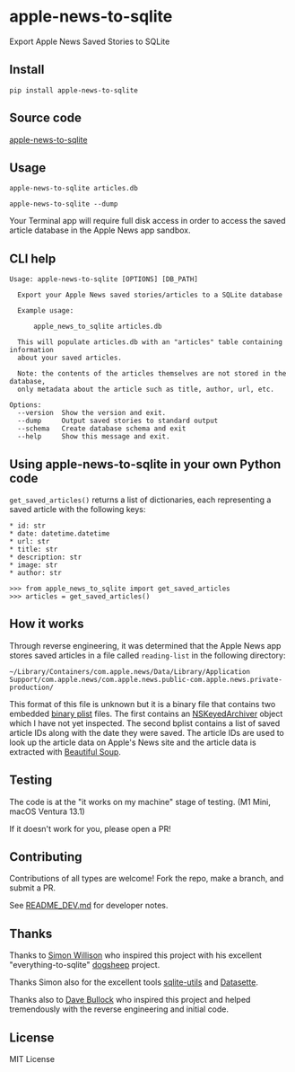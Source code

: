 # apple-news-to-sqlite

Export Apple News Saved Stories to SQLite

## Install

    pip install apple-news-to-sqlite

## Source code

[apple-news-to-sqlite](https://github.com/RhetTbull/apple-news-to-sqlite)

## Usage

    apple-news-to-sqlite articles.db
    
    apple-news-to-sqlite --dump

Your Terminal app will require full disk access in order to access the saved article database in the Apple News app sandbox.

## CLI help

<!-- [[[cog
import cog
from apple_news_to_sqlite.cli import cli
from click.testing import CliRunner
runner = CliRunner()
result = runner.invoke(cli, ["--help"])
help = result.output.replace("Usage: cli", "Usage: apple-news-to-sqlite")
cog.out(
    "```\n{}\n```".format(help)
)
]]] -->
```
Usage: apple-news-to-sqlite [OPTIONS] [DB_PATH]

  Export your Apple News saved stories/articles to a SQLite database

  Example usage:

      apple_news_to_sqlite articles.db

  This will populate articles.db with an "articles" table containing information
  about your saved articles.

  Note: the contents of the articles themselves are not stored in the database,
  only metadata about the article such as title, author, url, etc.

Options:
  --version  Show the version and exit.
  --dump     Output saved stories to standard output
  --schema   Create database schema and exit
  --help     Show this message and exit.

```
<!-- [[[end]]] -->

## Using apple-news-to-sqlite in your own Python code

`get_saved_articles()` returns a list of dictionaries, each representing a saved article with the
following keys:

    * id: str
    * date: datetime.datetime
    * url: str
    * title: str
    * description: str
    * image: str
    * author: str

```pycon
>>> from apple_news_to_sqlite import get_saved_articles
>>> articles = get_saved_articles()
```

## How it works

Through reverse engineering, it was determined that the Apple News app stores
saved articles in a file called `reading-list` in the following directory:

`~/Library/Containers/com.apple.news/Data/Library/Application Support/com.apple.news/com.apple.news.public-com.apple.news.private-production/`

This format of this file is unknown but it is a binary file that contains two embedded 
[binary plist](https://medium.com/@karaiskc/understanding-apples-binary-property-list-format-281e6da00dbd)
files. The first contains an [NSKeyedArchiver](https://developer.apple.com/documentation/foundation/nskeyedarchiver)
object which I have not yet inspected. The second bplist contains a list of saved article IDs along with the date
they were saved. The article IDs are used to look up the article data on Apple's News site and the article data
is extracted with [Beautiful Soup](https://www.crummy.com/software/BeautifulSoup/).

## Testing

The code is at the "it works on my machine" stage of testing. (M1 Mini, macOS Ventura 13.1)

If it doesn't work for you, please open a PR!

## Contributing

Contributions of all types are welcome! Fork the repo, make a branch, and submit a PR.

See [README_DEV.md](README_DEV.md) for developer notes.

## Thanks

Thanks to [Simon Willison](https://simonwillison.net/) who inspired this project
with his excellent "everything-to-sqlite" [dogsheep](https://github.com/dogsheep) project.

Thanks Simon also for the excellent tools
[sqlite-utils](https://github.com/simonw/sqlite-utils) and [Datasette](https://datasette.io).

Thanks also to [Dave Bullock](https://github.com/eecue) who inspired this project and helped
tremendously with the reverse engineering and initial code.

## License

MIT License
